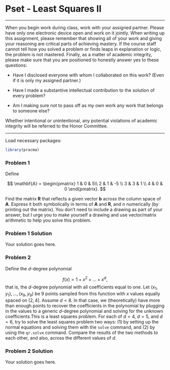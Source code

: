 Pset - Least Squares II
================

------------------------------------------------------------------------

When you begin work during class, work with your assigned partner.
Please have only one electronic device open and work on it jointly. When
writing up this assignment, please remember that showing all of your
work and giving your reasoning are critical parts of achieving mastery.
If the course staff cannot tell how you solved a problem or finds leaps
in explanation or logic, the problem is not mastered. Finally, as a
matter of academic integrity, please make sure that you are positioned
to honestly answer yes to these questions:

- Have I disclosed everyone with whom I collaborated on this work? (Even
  if it is only my assigned partner.)

- Have I made a substantive intellectual contribution to the solution of
  every problem?

- Am I making sure not to pass off as my own work any work that belongs
  to someone else?

Whether intentional or unintentional, any potential violations of
academic integrity will be referred to the Honor Committee.

------------------------------------------------------------------------

Load necessary packages:

``` r
library(pracma)
```

### Problem 1

Define

$$
\mathbf{A} = \begin{pmatrix} 1 & 0 & 5\\ 2 & 1 & -5 \\ 3 & 3 & 1 \\ 4 & 0 & 0 \end{pmatrix}.
$$

Find the matrix $\mathbf{R}$ that reflects a given vector $\mathbf{b}$
across the column space of $\mathbf{A}$. Express it both symbolically in
terms of $\mathbf{A}$ and $\mathbf{R}$, and n numerically (by printing
out the matrix). You don’t need to include a drawing as part of your
answer, but I urge you to make yourself a drawing and use vector/matrix
arithmetic to help you solve this problem.

### Problem 1 Solution

Your solution goes here.

### Problem 2

Define the $d$-degree polynomial

$$
f(x) = 1 + x^2 + \ldots + x^d,
$$ that is, the $d$-degree polynomial with all coefficients equal to
one. Let $(x_1, y_1), \ldots, (x_9, y_9)$ be 9 points sampled from this
function with $x$ values equally spaced on $[2,4]$. Assume $d < 8$. In
that case, we (theoretically) have more than enough points to recover
the coefficients in the polynomial by plugging in the values to a
generic $d$-degree polynomial and solving for the unknown
coefficients.This is a least squares problem. For each of $d = 4$,
$d = 5$, and $d = 6$, try to solve the least squares problem two ways:
(1) by setting up the normal equations and solving them with the `solve`
command, and (2) by using the `qr.solve` command. Compare the results of
the two methods to each other, and also, across the different values of
$d$.

### Problem 2 Solution

Your solution goes here.
